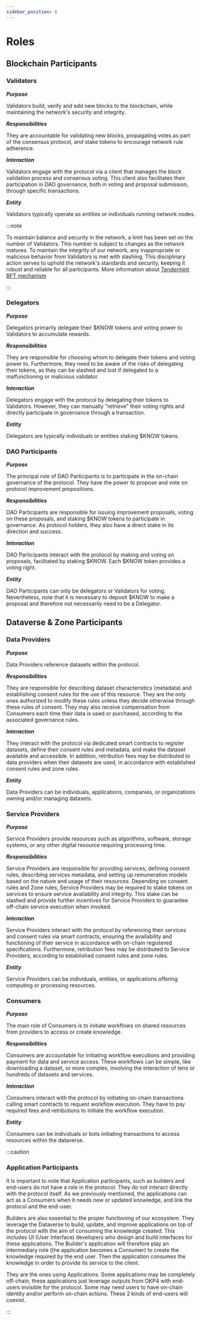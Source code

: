 ```yaml
---
sidebar_position: 6
---
```


# Roles

## Blockchain Participants

### Validators

***Purpose***

Validators build, verify and add new blocks to the blockchain, while maintaining the network's security and integrity.

***Responsibilities***

They are accountable for validating new blocks, propagating votes as part of the consensus protocol, and stake tokens to encourage network rule adherence.

***Interaction***

Validators engage with the protocol via a client that manages the block validation process and consensus voting. This client also facilitates their participation in DAO governance, both in voting and proposal submission, through specific transactions.

***Entity***

Validators typically operate as entities or individuals running network nodes.

:::note

To maintain balance and security in the network, a limit has been set on the number of Validators. This number is subject to changes as the network matures.
To maintain the integrity of our network, any inappropriate or malicious behavior from Validators is met with slashing. This disciplinary action serves to uphold the network's standards and security, keeping it robust and reliable for all participants.
More information about [Tendermint BFT mechanism](https://tendermint.com/core/)

:::

### Delegators

***Purpose***

Delegators primarily delegate their $KNOW tokens and voting power to Validators to accumulate rewards.

***Responsibilities***

They are responsible for choosing whom to delegate their tokens and voting power to. Furthermore, they need to be aware of the risks of delegating their tokens, as they can be slashed and lost if delegated to a malfunctioning or malicious validator.

***Interaction***

Delegators engage with the protocol by delegating their tokens to Validators. However, they can manually "retrieve" their voting rights and directly participate in governance through a transaction.

***Entity***

Delegators are typically individuals or entities staking $KNOW tokens.

### DAO Participants

***Purpose***

The principal role of DAO Participants is to participate in the on-chain governance of the protocol. They have the power to propose and vote on protocol improvement propositions.

***Responsibilities***

DAO Participants are responsible for issuing improvement proposals, voting on these proposals, and staking $KNOW tokens to participate in governance. As protocol holders, they also have a direct stake in its direction and success.

***Interaction***

DAO Participants interact with the protocol by making and voting on proposals, facilitated by staking $KNOW. Each $KNOW token provides a voting right.

***Entity***

DAO Participants can only be delegators or Validators for voting. Nevertheless, note that it is necessary to deposit $KNOW to make a proposal and therefore not necessarily need to be a Delegator.

## Dataverse & Zone Participants

### Data Providers

***Purpose***

Data Providers reference datasets within the protocol.

***Responsibilities***

They are responsible for describing dataset characteristics (metadata) and establishing consent rules for the use of this resource. They are the only ones authorized to modify these rules unless they decide otherwise through these rules of consent. They may also receive compensation from Consumers each time their data is used or purchased, according to the associated governance rules.

***Interaction***

They interact with the protocol via dedicated smart contracts to register datasets, define their consent rules and metadata, and make the dataset available and accessible. In addition, retribution fees may be distributed to data providers when their datasets are used, in accordance with established consent rules and zone rules.

***Entity***

Data Providers can be individuals, applications, companies, or organizations owning and/or managing datasets.

### Service Providers

***Purpose***

Service Providers provide resources such as algorithms, software, storage systems, or any other digital resource requiring processing time.

***Responsibilities***

Service Providers are responsible for providing services, defining consent rules, describing services metadata, and setting up remuneration models based on the nature and usage of their resources. Depending on consent rules and Zone rules, Service Providers may be required to stake tokens on services to ensure service availability and integrity. This stake can be slashed and provide further incentives for Service Providers to guarantee off-chain service execution when invoked.

***Interaction***

Service Providers interact with the protocol by referencing their services and consent rules via smart contracts, ensuring the availability and functioning of their service in accordance with on-chain registered specifications. Furthermore, retribution fees may be distributed to Service Providers, according to established consent rules and zone rules.

***Entity***

Service Providers can be individuals, entities, or applications offering computing or processing resources.

### Consumers

***Purpose***

The main role of Consumers is to initiate workflows on shared resources from providers to access or create knowledge.

***Responsibilities***

Consumers are accountable for initiating workflow executions and providing payment for data and service access. These workflows can be simple, like downloading a dataset, or more complex, involving the interaction of tens or hundreds of datasets and services.

***Interaction***

Consumers interact with the protocol by initiating on-chain transactions calling smart contracts to request workflow execution. They have to pay required fees and retributions to initiate the workflow execution.

***Entity***

Consumers can be individuals or bots initiating transactions to access resources within the dataverse.

:::caution

### Application Participants

It is important to note that Application participants, such as builders and end-users do not have a role in the protocol. They do not interact directly with the protocol itself. As we previously mentioned, the applications can act as a Consumers when it needs new or updated knowledge, and link the protocol and the end-user.

Builders are also essential to the proper functioning of our ecosystem. They leverage the Dataverse to build, update, and improve applications on top of the protocol with the aim of consuming the knowledge created. This includes UI (User Interface) developers who design and build interfaces for these applications. The Builder's application will therefore play an intermediary role (the application becomes a Consumer) to create the knowledge required by the end user. Then the application consumes the knowledge in order to provide its service to the client.

They are the ones using Applications. Some applications may be completely off-chain, these applications just leverage outputs from OKP4 with end-users invisible for the protocol. Some may need users to have on-chain identity and/or perform on-chain actions. These 2 kinds of end-users will coexist.

:::
